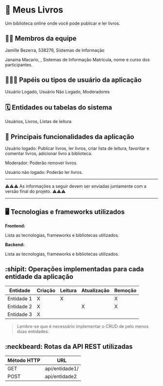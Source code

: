 # :checkered_flag: Meus Livros
Um biblioteca online onde você pode publicar e ler livros.
## :technologist: Membros da equipe
Jamille Bezerra, 538276, Sistemas de Informação

Janaina Macario,        , Sistemas de Informação
Matrícula, nome e curso dos participantes.

## :people_holding_hands: Papéis ou tipos de usuário da aplicação

Usuário Logado, Usuário Não Logado, Moderadores

## :spiral_calendar: Entidades ou tabelas do sistema

Usuários, Livros, Listas de leitura

## :triangular_flag_on_post:	 Principais funcionalidades da aplicação

Usuário logado:  Publicar livros, ler livros, criar lista de leitura, favoritar e comentar livros, adicionar livro a biblioteca.

Moderador: Poderão remover livros.

Usuário não logado: Poderão ler livros.

----

:warning::warning::warning: As informações a seguir devem ser enviadas juntamente com a versão final do projeto. :warning::warning::warning:


----

## :desktop_computer: Tecnologias e frameworks utilizados

**Frontend:**

Lista as tecnologias, frameworks e bibliotecas utilizados.

**Backend:**

Lista as tecnologias, frameworks e bibliotecas utilizados.


## :shipit: Operações implementadas para cada entidade da aplicação


| Entidade| Criação | Leitura | Atualização | Remoção |
| --- | --- | --- | --- | --- |
| Entidade 1 | X |  X  |  | X |
| Entidade 2 | X |    |  X | X |
| Entidade 3 | X |    |  |  |

> Lembre-se que é necessário implementar o CRUD de pelo menos duas entidades.

## :neckbeard: Rotas da API REST utilizadas

| Método HTTP | URL |
| --- | --- |
| GET | api/entidade1/|
| POST | api/entidade2 |

